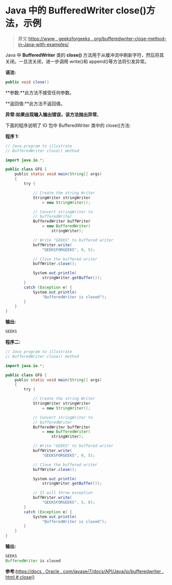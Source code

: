 # Java 中的 BufferedWriter close()方法，示例

> 原文:[https://www . geeksforgeeks . org/bufferedwriter-close-method-in-Java-with-examples/](https://www.geeksforgeeks.org/bufferedwriter-close-method-in-java-with-examples/)

Java 中 **BufferedWriter** 类的 **close()** 方法用于从缓冲流中刷新字符，然后将其关闭。一旦流关闭，进一步调用 write()和 append()等方法将引发异常。

**语法:**

```java
public void close()

```

**参数:**此方法不接受任何参数。

**返回值:**此方法不返回值。

**异常:**如果出现输入输出错误，该方法抛出**异常**。

下面的程序说明了 IO 包中 BufferedWriter 类中的 close()方法:

**程序 1:**

```java
// Java program to illustrate
// BufferedWriter close() method

import java.io.*;

public class GFG {
    public static void main(String[] args)
    {
        try {

            // Create the string Writer
            StringWriter stringWriter
                = new StringWriter();

            // Convert stringWriter to
            // bufferedWriter
            BufferedWriter buffWriter
                = new BufferedWriter(
                    stringWriter);

            // Write "GEEKS" to buffered writer
            buffWriter.write(
                "GEEKSFORGEEKS", 0, 5);

            // Close the buffered writer
            buffWriter.close();

            System.out.println(
                stringWriter.getBuffer());
        }
        catch (Exception e) {
            System.out.println(
                "BufferedWriter is closed");
        }
    }
}
```

**输出:**

```java
GEEKS

```

**程序二:**

```java
// Java program to illustrate
// BufferedWriter close() method

import java.io.*;

public class GFG {
    public static void main(String[] args)
    {
        try {

            // Create the string Writer
            StringWriter stringWriter
                = new StringWriter();

            // Convert stringWriter to
            // bufferedWriter
            BufferedWriter buffWriter
                = new BufferedWriter(
                    stringWriter);

            // Write "GEEKS" to buffered writer
            buffWriter.write(
                "GEEKSFORGEEKS", 0, 5);

            // Close the buffered writer
            buffWriter.close();

            System.out.println(
                stringWriter.getBuffer());

            // It will throw exception
            buffWriter.write(
                "GEEKSFORGEEKS", 5, 8);
        }
        catch (Exception e) {
            System.out.println(
                "BufferedWriter is closed");
        }
    }
}
```

**输出:**

```java
GEEKS
BufferedWriter is closed

```

**参考:**[https://docs . Oracle . com/javase/7/docs/API/Java/io/bufferedwriter . html # close()](https://docs.oracle.com/javase/7/docs/api/java/io/BufferedWriter.html#close())